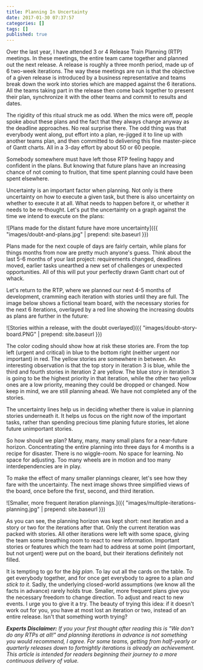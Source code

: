 ```yaml
---
title: Planning In Uncertainty
date: 2017-01-30 07:37:57
categories: []
tags: []
published: true
---
```


Over the last year, I have attended 3 or 4 Release Train Planning (RTP) meetings. In these meetings, the entire team came together and planned out the next release. A release is roughly a three month period, made up of 6 two-week iterations. The way these meetings are run is that the objective of a given release is introduced by a business representative and teams break down the work into stories which are mapped against the 6 iterations. All the teams taking part in the release then come back together to present their plan, synchronize it with the other teams and commit to results and dates.

The rigidity of this ritual struck me as odd. When the mics were off, people spoke about these plans and the fact that they always change anyway as the deadline approaches. No real surprise there. The odd thing was that everybody went along, put effort into a plan, re-jigged it to line up with another teams plan, and then committed to delivering this fine master-piece of Gantt charts. All in a 3-day effort by about 50 or 60 people.

Somebody somewhere must have left those RTP feeling happy and confident in the plans. But knowing that future plans have an increasing chance of not coming to fruition, that time spent planning could have been spent elsewhere.

Uncertainty is an important factor when planning. Not only is there uncertainty on how to execute a given task, but there is also uncertainty on whether to execute it at all.
What needs to happen before it, or whether it needs to be re-thought. Let's put the uncertainty on a graph against the time we intend to execute on the plans:

![Plans made for the distant future have more uncertainty]({{ "images/doubt-and-plans.jpg" | prepend: site.baseurl }})

Plans made for the next couple of days are fairly certain, while plans for things months from now are pretty much anyone's guess.  Think about the last 5-6 months of your last project: requirements changed, deadlines moved, earlier tasks unearthed a new set of challenges or unexpected opportunities. All of this will put your perfectly drawn Gantt chart out of whack.

Let's return to the RTP, where we planned our next 4-5 months of development, cramming each iteration with stories until they are full. The image below shows a fictional team board, with the necessary stories for the next 6 iterations, overlayed by a red line showing the increasing doubts as plans are further in the future:

![Stories within a  release, with the doubt overlayed]({{ "images/doubt-story-board.PNG" | prepend: site.baseurl }})

The color coding should show how at risk these stories are. From the top left (urgent and critical) in blue to the bottom right (neither urgent nor important) in red. The yellow stories are somewhere in between. An interesting observation is that the top story in iteration 3 is blue, while the third and fourth stories in iteration 2 are yellow. The blue story in iteration 3 is going to be the highest priority in that iteration, while the other two yellow ones are a low priority, meaning they could be dropped or changed. Now keep in mind, we are still planning ahead. We have not completed any of the stories.

The uncertainty lines help us in deciding whether there is value in planning stories underneath it. It helps us focus on the right now of the important tasks, rather than spending precious time planing future stories, let alone future unimportant stories.

So how should we plan? Many, many, many small plans for a near-future horizon. Concentrating the entire planning into three days for 4 months is a recipe for disaster. There is no wiggle-room. No space for learning. No space for adjusting. Too many wheels are in motion and too many interdependencies are in play.

To make the effect of many smaller plannings clearer, let's see how they fare with the uncertainty. The next image shows three simplified views of the board, once before the first, second, and third iteration.

![Smaller, more frequent iteration plannings.]({{ "images/multiple-iterations-planning.jpg" | prepend: site.baseurl }})

As you can see, the planning horizon was kept short: next iteration and a story or two for the iterations after that. Only the current iteration was packed with stories. All other iterations were left with some space, giving the team some breathing room to react to new information. Important stories or features which the team had to address at some point (important, but not urgent) were put on the board, but their iterations definitely not filled.

It is tempting to go for the _big plan_. To lay out all the cards on the table. To get everybody together, and for once get everybody to agree to a plan _and stick to it_. Sadly, the underlying closed-world assumptions (we know all the facts in advance) rarely holds true. Smaller, more frequent plans give you the necessary freedom to change direction. To adjust and react to new events. I urge you to give it a try. The beauty of trying this idea: if it doesn't work out for you, you have at most lost an iteration or two, instead of an entire release. Isn't that something worth trying?



_**Experts Disclaimer:** If you your first thought after reading this is "We don't do any RTPs at all!" and planning iterations in advance is not something you would recommend, I agree. For some teams, getting from half-yearly or quarterly releases down to fortnightly iterations is already an achievement. This article is intended for readers beginning their journey to a more continuous delivery of value._
